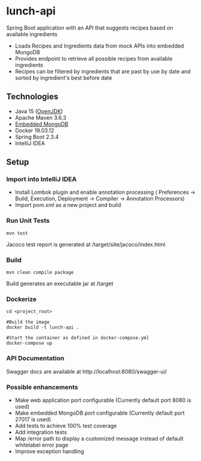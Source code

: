 # lunch-api
Spring Boot application with an API that suggests recipes based on available ingredients
* Loads Recipes and Ingredients data from mock APIs into embedded MongoDB
* Provides endpoint to retrieve all possible recipes from available ingredients
* Recipes can be filtered by ingredients that are past by use by date and sorted by ingredient's best before date

## Technologies
* Java 15 ([OpenJDK](https://adoptopenjdk.net/))
* Apache Maven 3.6.3
* [Embedded MongoDB](https://flapdoodle-oss.github.io/de.flapdoodle.embed.mongo/)
* Docker 19.03.12
* Spring Boot 2.3.4
* IntelliJ IDEA

## Setup
### Import into IntelliJ IDEA
* Install Lombok plugin and enable annotation processing ( Preferences -> Build, Execution, Deployment -> Compiler -> Annotation Processors)
* Import pom.xml as a new project and build

### Run Unit Tests
```mvn test```

Jacoco test report is generated at /target/site/jacoco/index.html

### Build
```mvn clean compile package```

Build generates an executable jar at /target


### Dockerize
```
cd <project_root>

#Build the image
docker build -t lunch-api . 

#Start the container as defined in docker-compose.yml
docker-compose up
```
### API Documentation

Swagger docs are available at http://localhost:8080/swagger-ui/

### Possible enhancements
* Make web application port configurable (Currently default port 8080 is used)
* Make embedded MongoDB port configurable (Currently default port 27017 is used)
* Add tests to achieve 100% test coverage
* Add integration tests
* Map /error path to display a customized message instead of default whitelabel error page
* Improve exception handling






